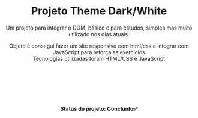<h1 align="center">Projeto Theme Dark/White</h1>
<p align="center">Um projeto para integrar o DOM, básico e para estudos, simples mas muito utilizado nos dias atuais. </p>
<p align="center">
 Objeto é consegui fazer um site responsivo com html/css e integrar com JavaScript para reforça as exercicios</br>
 Tecnologias utilizadas foram HTML/CSS e JavaScript</br>
</p>
<br><br>

<a href="https://theme-dark-white.netlify.app/"></a>

<br><br>
<h4 align="center"> 
	Status do projeto: Concluido✅
</h4>
